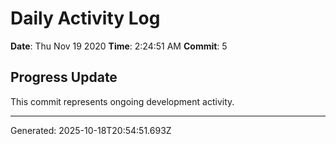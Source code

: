 # Daily Activity Log

**Date**: Thu Nov 19 2020
**Time**: 2:24:51 AM
**Commit**: 5

## Progress Update

This commit represents ongoing development activity.

---
Generated: 2025-10-18T20:54:51.693Z
